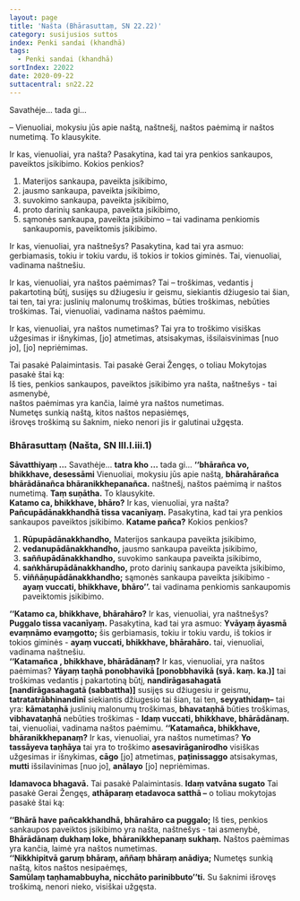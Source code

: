 ```yaml
---
layout: page
title: 'Našta (Bhārasuttaṃ, SN 22.22)'
category: susijusios suttos
index: Penki sandai (khandhā)
tags:
  - Penki sandai (khandhā)
sortIndex: 22022
date: 2020-09-22
suttacentral: sn22.22
---
```

Savathėje... tada gi... <br />

– Vienuoliai, mokysiu jūs apie naštą, naštnešį, naštos paėmimą ir naštos numetimą. To klausykite.<br />

Ir kas, vienuoliai, yra našta? Pasakytina, kad tai yra penkios sankaupos, paveiktos įsikibimo. Kokios penkios? 
1. Materijos sankaupa, paveikta įsikibimo,
2. jausmo sankaupa, paveikta įsikibimo, 
3. suvokimo sankaupa, paveikta įsikibimo,
4. proto darinių sankaupa, paveikta įsikibimo,
5. sąmonės sankaupa, paveikta įsikibimo – tai vadinama penkiomis sankaupomis, paveiktomis įsikibimo.

Ir kas, vienuoliai, yra naštnešys? Pasakytina, kad tai yra asmuo: gerbiamasis, tokiu ir tokiu vardu, iš tokios ir tokios giminės. Tai, vienuoliai, vadinama naštnešiu.

Ir kas, vienuoliai, yra naštos paėmimas? Tai – troškimas, vedantis į pakartotiną būtį, susijęs su džiugesiu ir geismu, siekiantis džiugesio tai šian, tai ten, tai yra: juslinių malonumų troškimas, būties troškimas, nebūties troškimas. Tai, vienuoliai, vadinama naštos paėmimu.

Ir kas, vienuoliai, yra naštos numetimas? Tai yra to troškimo visiškas užgesimas ir išnykimas, [jo] atmetimas, atsisakymas, išsilaisvinimas [nuo jo], [jo] nepriėmimas.

Tai pasakė Palaimintasis. Tai pasakė Gerai Žengęs, o toliau Mokytojas pasakė štai ką:<br />
Iš ties, penkios sankaupos, paveiktos įsikibimo yra našta, naštnešys - tai asmenybė,<br />
naštos paėmimas yra kančia, laimė yra naštos numetimas.<br />
Numetęs sunkią naštą, kitos naštos nepasiėmęs,<br />
išrovęs troškimą su šaknim, nieko nenori jis ir galutinai užgęsta.

### Bhārasuttaṃ (Našta, SN III.I.iii.1)

**Sāvatthiyaṃ …** Savathėje... **tatra kho …** tada gi... **‘‘bhārañca vo, bhikkhave, desessāmi** Vienuoliai, mokysiu jūs apie naštą, **bhārahārañca bhārādānañca bhāranikkhepanañca.** naštnešį, naštos paėmimą ir naštos numetimą. **Taṃ suṇātha.** To klausykite.<br /> 
**Katamo ca, bhikkhave, bhāro?** Ir kas, vienuoliai, yra našta? **Pañcupādānakkhandhā tissa vacanīyaṃ.** Pasakytina, kad tai yra penkios sankaupos paveiktos įsikibimo. **Katame pañca?** Kokios penkios? 
1. **Rūpupādānakkhandho,** Materijos sankaupa paveikta įsikibimo, 
2. **vedanupādānakkhandho,** jausmo sankaupa paveikta įsikibimo,
3. **saññupādānakkhandho,** suvokimo sankaupa paveikta įsikibimo,
4. **saṅkhārupādānakkhandho,** proto darinių sankaupa paveikta įsikibimo,
5. **viññāṇupādānakkhandho;** sąmonės sankaupa paveikta įsikibimo - **ayaṃ vuccati, bhikkhave, bhāro’’.** tai vadinama penkiomis sankaupomis paveiktomis įsikibimo.<br />

**‘‘Katamo ca, bhikkhave, bhārahāro?** Ir kas, vienuoliai, yra naštnešys? **Puggalo tissa vacanīyaṃ.** Pasakytina, kad tai yra asmuo: **Yvāyaṃ āyasmā evaṃnāmo evaṃgotto;** šis gerbiamasis, tokiu ir tokiu vardu, iš tokios ir tokios giminės - **ayaṃ vuccati, bhikkhave, bhārahāro.** tai, vienuoliai, vadinama naštnešiu.<br />
**‘‘Katamañca , bhikkhave, bhārādānaṃ?** Ir kas, vienuoliai, yra naštos paėmimas? **Yāyaṃ taṇhā ponobhavikā [ponobbhavikā (syā. kaṃ. ka.)]** tai troškimas vedantis į pakartotiną būtį, **nandirāgasahagatā [nandirāgasahagatā (sabbattha)]** susijęs su džiugesiu ir geismu, **tatratatrābhinandinī** siekiantis džiugesio tai šian, tai ten, **seyyathidaṃ–** tai yra: **kāmataṇhā** juslinių malonumų troškimas, **bhavataṇhā** būties troškimas, **vibhavataṇhā** nebūties troškimas - **Idaṃ vuccati, bhikkhave, bhārādānaṃ.** tai, vienuoliai, vadinama naštos paėmimu.
**‘‘Katamañca, bhikkhave, bhāranikkhepanaṃ?** Ir kas, vienuoliai, yra naštos numetimas? **Yo tassāyeva taṇhāya** tai yra to troškimo **asesavirāganirodho** visiškas užgesimas ir išnykimas, **cāgo** [jo] atmetimas, **paṭinissaggo** atsisakymas, **mutti** išsilavinimas [nuo jo], **anālayo** [jo] nepriėmimas.<br />

**Idamavoca bhagavā.** Tai pasakė Palaimintasis. **Idaṃ vatvāna sugato** Tai pasakė Gerai Žengęs, **athāparaṃ etadavoca satthā –** o toliau mokytojas pasakė štai ką:<br />

**‘‘Bhārā have pañcakkhandhā, bhārahāro ca puggalo;**
Iš ties, penkios sankaupos paveiktos įsikibimo yra našta, naštnešys - tai asmenybė,<br />
**Bhārādānaṃ dukhaṃ loke, bhāranikkhepanaṃ sukhaṃ.**
Naštos paėmimas yra kančia, laimė yra naštos numetimas.<br />
**‘‘Nikkhipitvā garuṃ bhāraṃ, aññaṃ bhāraṃ anādiya;**
Numetęs sunkią naštą, kitos naštos nesipaėmęs,<br />
**Samūlaṃ taṇhamabbuyha, nicchāto parinibbuto’’ti.**
Su šaknimi išrovęs troškimą, nenori nieko, visiškai užgęsta.
